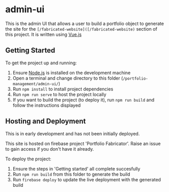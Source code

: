 # admin-ui

This is the admin UI that allows a user to build a portfolio object to generate the site for the `[/fabricated-website]([/fabricated-website)` section of this project. It is written using [Vue.js](https://vuejs.org/)

## Getting Started
To get the project up and running:

1. Ensure [Node.js](https://nodejs.org) is installed on the development machine
2. Open a terminal and change directory to this folder (`/portfolio-management/admin-ui/`)
3. Run `npm install` to install project dependencies
4. Run `npm run serve` to host the project locally
5. If you want to build the project (to deploy it), run `npm run build` and follow the instructions displayed


## Hosting and Deployment
This is in early development and has not been initially deployed. 

This site is hosted on firebase project 'Portfolio Fabricator'. Raise an issue to gain access if you don't have it already.

To deploy the project:
1. Ensure the steps in 'Getting started' all complete succesfully
2. Run `npm run build` from this folder to generate the build
3. Run `firebase deploy` to update the live deployment with the generated build
